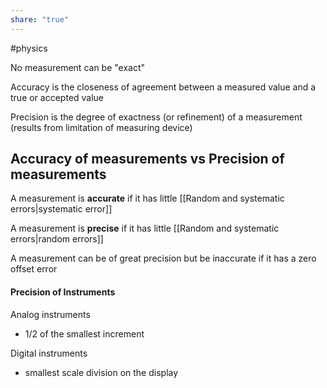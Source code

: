 ```yaml
---
share: "true"
---
```

#physics 

No measurement can be "exact"

Accuracy is the closeness of agreement between a measured value and a true or accepted value

Precision is the degree of exactness (or refinement) of a measurement (results from limitation of measuring device)

## Accuracy of measurements vs Precision of measurements

A measurement is **accurate** if it has little [[Random and systematic errors|systematic error]]

A measurement is **precise** if it has little [[Random and systematic errors|random errors]]

A measurement can be of great precision but be inaccurate if it has a zero offset error
#### Precision of Instruments

Analog instruments
- 1/2 of the smallest increment

Digital instruments
- smallest scale division on the display
